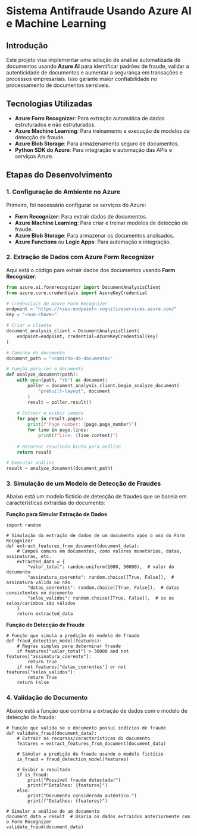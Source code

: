# Sistema Antifraude Usando Azure AI e Machine Learning

## Introdução

Este projeto visa implementar uma solução de análise automatizada de documentos usando **Azure AI** para identificar padrões de fraude, validar a autenticidade de documentos e aumentar a segurança em transações e processos empresariais. Isso garante maior confiabilidade no processamento de documentos sensíveis.

## Tecnologias Utilizadas

- **Azure Form Recognizer**: Para extração automática de dados estruturados e não estruturados.
- **Azure Machine Learning**: Para treinamento e execução de modelos de detecção de fraude.
- **Azure Blob Storage**: Para armazenamento seguro de documentos.
- **Python SDK do Azure**: Para integração e automação das APIs e serviços Azure.

## Etapas do Desenvolvimento

### 1. Configuração do Ambiente no Azure

Primeiro, foi necessário configurar os serviços do Azure:
- **Form Recognizer**: Para extrair dados de documentos.
- **Azure Machine Learning**: Para criar e treinar modelos de detecção de fraude.
- **Azure Blob Storage**: Para armazenar os documentos analisados.
- **Azure Functions** ou **Logic Apps**: Para automação e integração.

### 2. Extração de Dados com Azure Form Recognizer

Aqui está o código para extrair dados dos documentos usando **Form Recognizer**:

```python
from azure.ai.formrecognizer import DocumentAnalysisClient
from azure.core.credentials import AzureKeyCredential

# Credenciais do Azure Form Recognizer
endpoint = "https://<seu-endpoint>.cognitiveservices.azure.com/"
key = "<sua-chave>"

# Criar o cliente
document_analysis_client = DocumentAnalysisClient(
    endpoint=endpoint, credential=AzureKeyCredential(key)
)

# Caminho do documento
document_path = "<caminho-do-documento>"

# Função para ler o documento
def analyze_document(path):
    with open(path, "rb") as document:
        poller = document_analysis_client.begin_analyze_document(
            "prebuilt-layout", document
        )
        result = poller.result()
    
    # Extrair e exibir campos
    for page in result.pages:
        print(f"Page number: {page.page_number}")
        for line in page.lines:
            print(f"Line: {line.content}")
    
    # Retornar resultado bruto para análise
    return result

# Executar análise
result = analyze_document(document_path)

```

### 3. Simulação de um Modelo de Detecção de Fraudes

Abaixo está um modelo fictício de detecção de fraudes que se baseia em características extraídas do documento:

**Função para Simular Extração de Dados**
```
import random

# Simulação da extração de dados de um documento após o uso do Form Recognizer
def extract_features_from_document(document_data):
    # Campos comuns em documentos, como valores monetários, datas, assinaturas, etc.
    extracted_data = {
        "valor_total": random.uniform(1000, 50000),  # valor do documento
        "assinatura_coerente": random.choice([True, False]),  # assinatura válida ou não
        "datas_coerentes": random.choice([True, False]),  # datas consistentes no documento
        "selos_validos": random.choice([True, False]),  # se os selos/carimbos são válidos
    }
    return extracted_data
```
**Função de Detecção de Fraude**
```
# Função que simula a predição do modelo de fraude
def fraud_detection_model(features):
    # Regras simples para determinar fraude
    if features["valor_total"] > 30000 and not features["assinatura_coerente"]:
        return True
    if not features["datas_coerentes"] or not features["selos_validos"]:
        return True
    return False
```
### 4. Validação do Documento
Abaixo está a função que combina a extração de dados com o modelo de detecção de fraude:

```
# Função que valida se o documento possui indícios de fraude
def validate_fraud(document_data):
    # Extrair os recursos/características do documento
    features = extract_features_from_document(document_data)
    
    # Simular a predição de fraude usando o modelo fictício
    is_fraud = fraud_detection_model(features)
    
    # Exibir o resultado
    if is_fraud:
        print("Possível fraude detectada!")
        print(f"Detalhes: {features}")
    else:
        print("Documento considerado autêntico.")
        print(f"Detalhes: {features}")

# Simular a análise de um documento
document_data = result  # Usaria os dados extraídos anteriormente com o Form Recognizer
validate_fraud(document_data)
```

